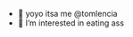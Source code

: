 - 👋 yoyo itsa me  @tomlencia
- 👀 I’m interested in eating ass


<!---
tomlencia/tomlencia is a ✨ special ✨ repository because its `README.md` (this file) appears on your GitHub profile.
You can click the Preview link to take a look at your changes.
--->
